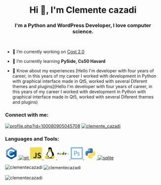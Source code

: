 <h1 align="center">Hi 👋, I'm Clemente cazadi</h1>
<h3 align="center">I'm a Python and WordPress Developer, I love computer science.</h3>

<p align="left"> <a href="https://twitter.com/" target="blank"><img src="https://img.shields.io/twitter/follow/?logo=twitter&style=for-the-badge" alt="" /></a> </p>

- 🔭 I’m currently working on [Cgst 2.0](https://github.com/Clementecazadi/Desktop/tree/main/Portugu%C3%AAs/meus%20projectos/Cgest2)

- 🌱 I’m currently learning **PySide, Cs50 Havard**

- 📄 Know about my experiences [Hello I'm developer with four years of career, in this years of my career I worked with development in Python with graphical interface made in Qt5, worked with several Diferent themes and plugins](Hello I'm developer with four years of career, in this years of my career I worked with development in Python with graphical interface made in Qt5, worked with several Diferent themes and plugins)

<h3 align="left">Connect with me:</h3>
<p align="left">
<a href="https://fb.com/profile.php?id=100080905045708" target="blank"><img align="center" src="https://raw.githubusercontent.com/rahuldkjain/github-profile-readme-generator/master/src/images/icons/Social/facebook.svg" alt="profile.php?id=100080905045708" height="30" width="40" /></a>
<a href="https://instagram.com/clemente_cazadi" target="blank"><img align="center" src="https://raw.githubusercontent.com/rahuldkjain/github-profile-readme-generator/master/src/images/icons/Social/instagram.svg" alt="clemente_cazadi" height="30" width="40" /></a>
</p>

<h3 align="left">Languages and Tools:</h3>
<p align="left"> <a href="https://www.cprogramming.com/" target="_blank" rel="noreferrer"> <img src="https://raw.githubusercontent.com/devicons/devicon/master/icons/c/c-original.svg" alt="c" width="40" height="40"/> </a> <a href="https://git-scm.com/" target="_blank" rel="noreferrer"> <img src="https://www.vectorlogo.zone/logos/git-scm/git-scm-icon.svg" alt="git" width="40" height="40"/> </a> <a href="https://developer.mozilla.org/en-US/docs/Web/JavaScript" target="_blank" rel="noreferrer"> <img src="https://raw.githubusercontent.com/devicons/devicon/master/icons/javascript/javascript-original.svg" alt="javascript" width="40" height="40"/> </a> <a href="https://www.linux.org/" target="_blank" rel="noreferrer"> <img src="https://raw.githubusercontent.com/devicons/devicon/master/icons/linux/linux-original.svg" alt="linux" width="40" height="40"/> </a> <a href="https://nodejs.org" target="_blank" rel="noreferrer"> <img src="https://raw.githubusercontent.com/devicons/devicon/master/icons/nodejs/nodejs-original-wordmark.svg" alt="nodejs" width="40" height="40"/> </a> <a href="https://www.photoshop.com/en" target="_blank" rel="noreferrer"> <img src="https://raw.githubusercontent.com/devicons/devicon/master/icons/photoshop/photoshop-line.svg" alt="photoshop" width="40" height="40"/> </a> <a href="https://www.python.org" target="_blank" rel="noreferrer"> <img src="https://raw.githubusercontent.com/devicons/devicon/master/icons/python/python-original.svg" alt="python" width="40" height="40"/> </a> <a href="https://www.sqlite.org/" target="_blank" rel="noreferrer"> <img src="https://www.vectorlogo.zone/logos/sqlite/sqlite-icon.svg" alt="sqlite" width="40" height="40"/> </a> </p>

<p><img align="left" src="https://github-readme-stats.vercel.app/api/top-langs?username=clementecazadi&show_icons=true&locale=en&layout=compact" alt="clementecazadi" /></p>

<p>&nbsp;<img align="center" src="https://github-readme-stats.vercel.app/api?username=clementecazadi&show_icons=true&locale=en" alt="clementecazadi" /></p>

<p><img align="center" src="https://github-readme-streak-stats.herokuapp.com/?user=clementecazadi&" alt="clementecazadi" /></p>

